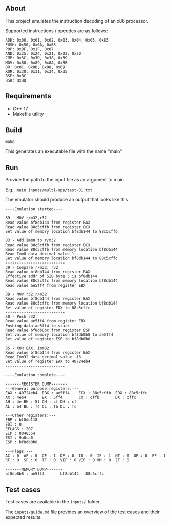 ## About 

This project emulates the instruction decoding of an x86 processor.

Supported instructions / opcodes are as follows:

    ADD: 0x00, 0x01, 0x02, 0x03, 0x04, 0x05, 0x83
    PUSH: 0x50, 0x6A, 0x68
    POP: 0x8F, 0x1F, 0x07
    AND: 0x25, 0x24, 0x21, 0x22, 0x20
    CMP: 0x3C, 0x3D, 0x38, 0x39
    MOV: 0x88, 0x89, 0x8A, 0x8B
    OR: 0x0C, 0x0D, 0x08, 0x09
    XOR: 0x30, 0x31, 0x34, 0x35
    BSF: 0xBC
    BSR: 0xBD


## Requirements
- C++ 17 
- Makefile utility

## Build
```make```

This generates an executable file with the name "main"

## Run

Provide the path to the input file as an argument to main. 

E.g.-
```main inputs/multi-ops/test-01.txt```


The emulator should produce an output that looks like this:
```
----Emulation started----

89 - MOV r/m32,r32
Read value bf8db144 from register EAX
Read value 88c5cffb from register ECX
Set value of memory location bf8db144 to 88c5cffb
--------------------------
83 - Add imm8 to r/m32 
Read value 88c5cffb from register ECX
Read value 88c5cffb from memory location bf8db144
Read Imm8 data decimal value 1
Set value of memory location bf8db144 to 88c5cffc
--------------------------
39 - Compare r/m32, r32 
Read value bf8db144 from register EAX
Effective addr of SIB byte 5 is bf8db144
Read value 88c5cffc from memory location bf8db144
Read value ae5ff4 from register EBX
--------------------------
8B - MOV r32,r/m32
Read value bf8db144 from register EAX
Read value 88c5cffc from memory location bf8db144
Set value of register EDX to 88c5cffc
--------------------------
50 - Push r32 
Read value ae5ff4 from register EBX
Pushing data ae5ff4 to stack
Read value bf8db0bc from register ESP
Set value of memory location bf8db0b8 to ae5ff4
Set value of register ESP to bf8db0b8
--------------------------
35 - XOR EAX, imm32
Read value bf8db144 from register EAX
Read Imm32 data decimal value -16
Set value of register EAX to 40724eb4
--------------------------

----Emulation complete----

-------REGISTER DUMP-------
---General purpose registers:---
EAX : 40724eb4  EBX : ae5ff4    ECX : 88c5cffb  EDX : 88c5cffc
AX : 4eb4       BX : 5ff4       CX : cffb       DX : cffc
AH : 4e BH : 5f CH : cf DH : cf
AL : b4 BL : f4 CL : fb DL : fc

---Other registers:---
EBP : bf8db118
EDI : 0
EFLAGS : 207
EIP : 8048354
ESI : 9a0ca0
ESP : bf8db0b8

---Flags:---
AC : 0  AF : 0  CF : 1  DF : 0  ID : 0  IF : 1  NT : 0  OF : 0  PF : 1  RF : 0  SF : 0  TF : 0  VIF : 0 VIP : 0 VM : 0  ZF : 0

-------MEMORY DUMP------- 
bf8db0b8 : ae5ff4       bf8db144 : 88c5cffc
```


## Test cases

Test cases are available in the ```inputs/``` folder. 

The ```inputs/guide.md``` file provides an overview of the test cases and their expected results.